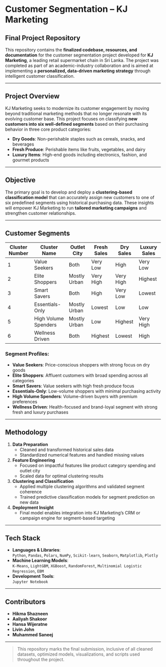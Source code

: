 # Customer Segmentation – KJ Marketing

## Final Project Repository

This repository contains the **finalized codebase, resources, and documentation** for the customer segmentation project developed for **KJ Marketing**, a leading retail supermarket chain in Sri Lanka. The project was completed as part of an academic-industry collaboration and is aimed at implementing a **personalized, data-driven marketing strategy** through intelligent customer classification.

---

## Project Overview

KJ Marketing seeks to modernize its customer engagement by moving beyond traditional marketing methods that no longer resonate with its evolving customer base. This project focuses on classifying **new customers into six well-defined segments** based on their purchasing behavior in three core product categories:

- **Dry Goods**: Non-perishable staples such as cereals, snacks, and beverages  
- **Fresh Produce**: Perishable items like fruits, vegetables, and dairy  
- **Luxury Items**: High-end goods including electronics, fashion, and gourmet products  

---

## Objective

The primary goal is to develop and deploy a **clustering-based classification model** that can accurately assign new customers to one of six predefined segments using historical purchasing data. These insights will empower KJ Marketing to run **tailored marketing campaigns** and strengthen customer relationships.

---

## Customer Segments

| Cluster Number | Cluster Name              | Outlet City     | Fresh Sales | Dry Sales | Luxury Sales |
|----------------|---------------------------|------------------|-------------|-----------|--------------|
| 1              | Value Seekers              | Both             | Very Low    | High      | Very Low     |
| 2              | Elite Shoppers             | Mostly Urban     | Very High   | Very High | Highest      |
| 3              | Smart Savers               | Both             | High        | Very Low  | Lowest       |
| 4              | Essentials-Only            | Mostly Urban     | Lowest      | Low       | Low          |
| 5              | High Volume Spenders       | Mostly Urban     | Low         | Highest   | Very High    |
| 6              | Wellness Driven            | Both             | Highest     | Lowest    | High         |

### Segment Profiles:
- **Value Seekers**: Price-conscious shoppers with strong focus on dry goods  
- **Elite Shoppers**: Affluent customers with broad spending across all categories  
- **Smart Savers**: Value seekers with high fresh produce focus  
- **Essentials-Only**: Low-volume shoppers with minimal purchasing activity  
- **High Volume Spenders**: Volume-driven buyers with premium preferences  
- **Wellness Driven**: Health-focused and brand-loyal segment with strong fresh and luxury purchases  

---

## Methodology

1. **Data Preparation**
   - Cleaned and transformed historical sales data
   - Standardized numerical features and handled missing values  
2. **Feature Engineering**
   - Focused on impactful features like product category spending and outlet city
   - Scaled data for optimal clustering results  
3. **Clustering and Classification**
   - Applied multiple clustering algorithms and validated segment coherence
   - Trained predictive classification models for segment prediction on new data  
4. **Deployment Insight**
   - Final model enables integration into KJ Marketing’s CRM or campaign engine for segment-based targeting  

---

## Tech Stack

- **Languages & Libraries**:  
  `Python`, `Pandas`, `Polars`, `NumPy`, `Scikit-learn`, `Seaborn`, `Matplotlib`, `Plotly`  
- **Machine Learning Models**:  
  `K-Means`, `LightGBM`, `XGBoost`, `RandomForest`, `Multinomial Logistic Regression`, `EBM` 
- **Development Tools**:  
  `Jupyter Notebook`  

---

## Contributors

- **Hikma Shazneen**  
- **Aaliyah Shakoor**  
- **Hansa Wijeratne**  
- **Livin John**  
- **Muhammed Saneej**

---

> This repository marks the final submission, inclusive of all cleaned datasets, optimized models, visualizations, and scripts used throughout the project.

